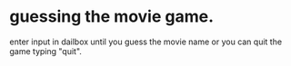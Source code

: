 # guessing the movie game.
enter input in dailbox until you guess the movie name or you can quit the game typing "quit".
